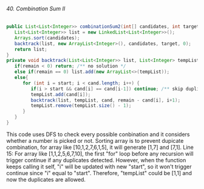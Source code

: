 
###### 40. Combination Sum II
```java
public List<List<Integer>> combinationSum2(int[] candidates, int target){
   List<List<Integer>> list = new LinkedList<List<Integer>>();
   Arrays.sort(candidates);
   backtrack(list, new ArrayList<Integer>(), candidates, target, 0);
   return list;
}
private void backtrack(List<List<Integer>> list, List<Integer> tempList, int[] cand, int remain, int start){
   if(remain < 0) return; /** no solution */
   else if(remain == 0) list.add(new ArrayList<>(tempList));
   else{
      for (int i = start; i < cand.length; i++) {
         if(i > start && cand[i] == cand[i-1]) continue; /** skip duplicates */
         tempList.add(cand[i]);
         backtrack(list, tempList, cand, remain - cand[i], i+1);
         tempList.remove(tempList.size() - 1);
      }
   }
}
```
This code uses DFS to check every possible conbination and it considers whether a number is picked or not.
Sorting array is to prevent dupicate combination, for array like [10,1,2,7,6,1,5], it will generate [1,7] and [7,1].
Line 15: For array like [1,1,2,5,6,7,10], the first "for" loop before any recursion will trigger continue if any duplicates detected.
However, when the function keeps calling it self, "i" will be updated with new "start", so it won't trigger continue since "i" equal
to "start". Therefore, "tempList" could be [1,1] and now the duplicates are allowed. 

